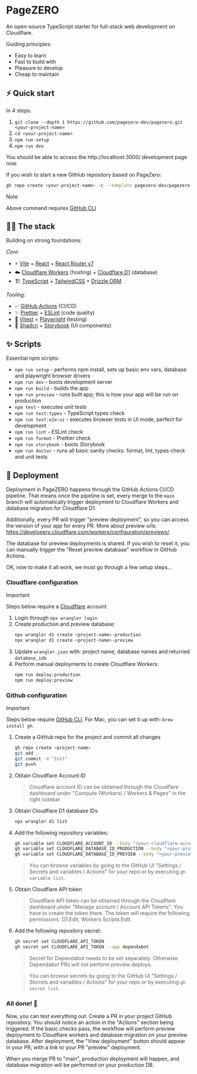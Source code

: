 # PageZERO

An open-source TypeScript starter for full-stack web development on Cloudflare.

Guiding principles:

- Easy to learn
- Fast to build with
- Pleasure to develop
- Cheap to maintain

## ⚡️ Quick start

In 4 steps:

1. `git clone --depth 1 https://github.com/pagezero-dev/pagezero.git <your-project-name>`
1. `cd <your-project-name>`
1. `npm run setup`
1. `npm run dev`

You should be able to access the http://localhost:3000/ development page now.

If you wish to start a new GitHub repository based on PageZero:

```sh
gh repo create <your-project-name> -c --template pagezero-dev/pagezero
```

> [!NOTE]
> Above command requires [GitHub CLI](https://cli.github.com/)

## 🧑‍💻 The stack

Building on strong foundations:

_Core:_

- ⚡ [Vite](https://vite.dev/) + [React](https://react.dev/) + [React Router v7](https://reactrouter.com/)
- ☁️ [Cloudflare Workers](https://workers.cloudflare.com/) (hosting) + [Cloudflare D1](https://www.cloudflare.com/en-au/developer-platform/products/d1/) (database)
- 🏗️ [TypeScript](https://www.typescriptlang.org/) + [TailwindCSS](https://tailwindcss.com/) + [Drizzle ORM](https://orm.drizzle.team/)

_Tooling:_

- ✅ [GitHub Actions](https://github.com/features/actions) (CI/CD)
- ✨ [Prettier](https://prettier.io/) + [ESLint](https://eslint.org/) (code quality)
- 🧪 [Vitest](https://vitest.dev/) + [Playwright](https://playwright.dev/) (testing)
- 📖 [Shadcn](https://ui.shadcn.com/) + [Storybook](https://storybook.js.org/) (UI components)

## ✨ Scripts

Essential npm scripts:

- `npm run setup` - performs npm install, sets up basic env vars, database and playwright browser drivers
- `npm run dev` - boots development server
- `npm run build` - builds the app
- `npm run preview` - runs built app; this is how your app will be run on production
- `npm test` - executes unit tests
- `npm run test:types` - TypeScript types check
- `npm run test:e2e:ui` - executes browser tests in UI mode, perfect for development
- `npm run lint` - ESLint check
- `npm run format` - Prettier check
- `npm run storybook` - boots Storybook
- `npm run doctor` - runs all basic sanity checks: format, lint, types check and unit tests

## 🚀 Deployment

Deployment in PageZERO happens through the GitHub Actions CI/CD pipeline. That means once the pipeline is set,
every merge to the `main` branch will automatically trigger deployment to Cloudflare Workers and database
migration for Cloudflare D1.

Additionally, every PR will trigger "preview deployment", so you can access the version of your app for every PR. More about preview urls: https://developers.cloudflare.com/workers/configuration/previews/.

The database for preview deployments is shared. If you wish to reset it, you can manually trigger the "Reset preview database" workflow in GitHub Actions.

OK, now to make it all work, we must go through a few setup steps...

### Cloudflare configuration

> [!IMPORTANT]
> Steps below require a [Cloudflare](https://www.cloudflare.com/) account.

1. Login through `npx wrangler login`
1. Create production and preview database:
   ```sh
   npx wrangler d1 create <project-name>-production
   npx wrangler d1 create <project-name>-preview
   ```
1. Update `wrangler.json` with: project name, database names and returned `database_id`s
1. Perform manual deployments to create Cloudflare Workers:
   ```sh
   npm run deploy:production
   npm run deploy:preview
   ```

### Github configuration

> [!IMPORTANT]
> Steps below require [GitHub CLI](https://cli.github.com/).
> For Mac, you can set it up with: `brew install gh`.

1.  Create a GitHub repo for the project and commit all changes

    ```sh
    gh repo create <project-name>
    git add .
    git commit -m "Init"
    git push
    ```

1.  Obtain Cloudflare Account ID

    > Cloudflare account ID can be obtained through the Cloudflare dashboard under "Compute (Workers) / Workers & Pages" in the right sidebar

1.  Obtain Cloudflare D1 database IDs

    ```sh
    npx wrangler d1 list
    ```

1.  Add the following repository variables:

    ```sh
    gh variable set CLOUDFLARE_ACCOUNT_ID --body "<your-cloudflare-account-id>"
    gh variable set CLOUDFLARE_DATABASE_ID_PRODUCTION --body "<your-production-database-id>"
    gh variable set CLOUDFLARE_DATABASE_ID_PREVIEW --body "<your-preview-database-id>"
    ```

    > You can browse variables by going to the GitHub UI "Settings / Secrets and variables / Actions" for your repo
    > or by executing `gh variable list`.

1.  Obtain Cloudflare API token

    > Cloudflare API token can be obtained through the Cloudflare dashboard under "Manage account / Account API Tokens". You have to create the token there. The token will require the following permissions: D1:Edit, Workers Scripts:Edit.

1.  Add the following repository secret:

    ```sh
    gh secret set CLOUDFLARE_API_TOKEN
    gh secret set CLOUDFLARE_API_TOKEN --app dependabot
    ```

    > Secret for Dependabot needs to be set separately. Otherwise Dependabot PRs will not perform preview deploys.

    > You can browse secrets by going to the GitHub UI "Settings / Secrets and variables / Actions" for your repo
    > or by executing `gh secret list`.

### All done! 🎉

Now, you can test everything out. Create a PR in your project GitHub repository. You should notice an action in the "Actions" section being triggered. If the basic checks pass, the workflow will perform preview deployment to Cloudflare workers and database migration on your preview database. After deployment, the "View deployment" button should appear in your PR, with a link to your PR "preview" deployment.

When you merge PR to "main", production deployment will happen, and database migration will be performed on your production DB.
